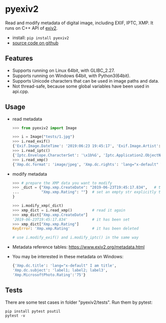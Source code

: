 # pyexiv2

Read and modify metadata of digital image, including EXIF, IPTC, XMP.
It runs on C++ API of [exiv2](https://www.exiv2.org/index.html).

- install: `pip install pyexiv2`
- [source code on github](https://github.com/LeoHsiao1/pyexiv2)

## Features

- Supports running on Linux 64bit, with GLIBC_2.27.
- Supports running on Windows 64bit, with Python3(64bit).
- Supports Unicode characters that can be used in image paths and data.
- Not thread-safe, because some global variables have been used in api.cpp.

## Usage

- read metadata

    ```python
    >>> from pyexiv2 import Image

    >>> i = Image("tests/1.jpg")
    >>> i.read_exif()
    {'Exif.Image.DateTime': '2019:06:23 19:45:17', 'Exif.Image.Artist': 'TEST', 'Exif.Image.Rating': '4', ...}
    >>> i.read_iptc()
    {'Iptc.Envelope.CharacterSet': '\x1b%G', 'Iptc.Application2.ObjectName': 'TEST', 'Iptc.Application2.Keywords': 'TEST', ...}
    >>> i.read_xmp()
    {'Xmp.dc.format': 'image/jpeg', 'Xmp.dc.rights': 'lang="x-default" TEST', 'Xmp.dc.subject': 'TEST', ...}
    ```

- modify metadata

    ```python
    >>> # prepare the XMP data you want to modify
    >>> _dict = {"Xmp.xmp.CreateDate": "2019-06-23T19:45:17.834",   # this will overwrite its original value, or add it if it doesn't exist
    ...          "Xmp.xmp.Rating": ""}  # set an empty str explicitly to delete the datum
    }

    >>> i.modify_xmp(_dict)
    >>> xmp_dict = i.read_xmp()         # read it again
    >>> xmp_dict["Xmp.xmp.CreateDate"]
    '2019-06-23T19:45:17.834'           # it has been set
    >>> xmp_dict["Xmp.xmp.Rating"]
    KeyError: 'Xmp.xmp.Rating'          # it has been deleted

    # use i.modify_exif() and i.modify_iptc() in the same way
    ```

- Metadata reference tables: <https://www.exiv2.org/metadata.html>

- You may be interested in these metadata on Windows:

    ```python
    {'Xmp.dc.title': 'lang="x-default" I am title',
    'Xmp.dc.subject': 'label1; label2; label3',
    'Xmp.MicrosoftPhoto.Rating':'75'}
    ```

## Tests

There are some test cases in folder "pyexiv2/tests". Run them by pytest:

```shell
pip install pytest psutil
pytest -v
```
